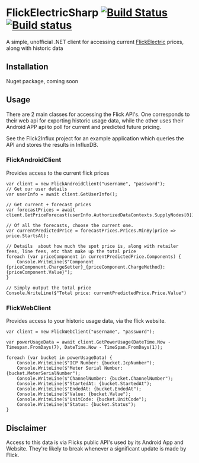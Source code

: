 # FlickElectricSharp [![Build Status](https://travis-ci.org/optical/FlickElectricSharp.svg?branch=master)](https://travis-ci.org/optical/FlickElectricSharp) [![Build status](https://ci.appveyor.com/api/projects/status/9x0eoknwn9tywgua?svg=true)](https://ci.appveyor.com/project/optical/flickelectricsharp)

A simple, unofficial .NET client for accessing current [FlickElectric]("https://flickelectric.co.nz) prices, along with historic data

## Installation
Nuget package, coming soon

## Usage
There are 2 main classes for accessing the Flick API's. One corresponds to their web api for exporting historic usage data, while the other uses their Android APP api to poll for current and predicted future pricing.

See the Flick2Influx project for an example application which queries the API and stores the results in InfluxDB.

### FlickAndroidClient
Provides access to the current flick prices

```
var client = new FlickAndroidClient("username", "password");
// Get our user details
var userInfo = await client.GetUserInfo();

// Get current + forecast prices
var forecastPrices = await client.GetPriceForecast(userInfo.AuthorizedDataContexts.SupplyNodes[0]);

// Of all the forecasts, choose the current one.
var currentPredictedPrice = forecastPrices.Prices.MinBy(price => price.StartsAt);

// Details  about how much the spot price is, along with retailer fees, line fees, etc that make up the total price
foreach (var priceComponent in currentPredictedPrice.Components) {
	Console.WriteLine($"Component {priceComponent.ChargeSetter}_{priceComponent.ChargeMethod}: {priceComponent.Value}");
}

// Simply output the total price
Console.WriteLine($"Total price: currentPredictedPrice.Price.Value")
```

### FlickWebClient

Provides access to your historic usage data, via the flick website.
```
var client = new FlickWebClient("username", "password");

var powerUsageData = await client.GetPowerUsage(DateTime.Now - Timespan.FromDays(7), DateTime.Now - TimeSpan.FromDays(1));

foreach (var bucket in powerUsageData) {
	Console.WriteLine($"ICP Number: {bucket.IcpNumber");
	Console.WriteLine($"Meter Serial Number: {bucket.MeterSerialNumber");
	Console.WriteLine($"ChannelNumber: {bucket.ChannelNumber");
	Console.WriteLine($"StartedAt: {bucket.StartedAt");
	Console.WriteLine($"EndedAt: {bucket.EndedAt");
	Console.WriteLine($"Value: {bucket.Value");
	Console.WriteLine($"UnitCode: {bucket.UnitCode");
	Console.WriteLine($"Status: {bucket.Status");
}
```

## Disclaimer
Access to this data is via Flicks public API's used by its Android App and Website. They're likely to break whenever a significant update is made by Flick.

